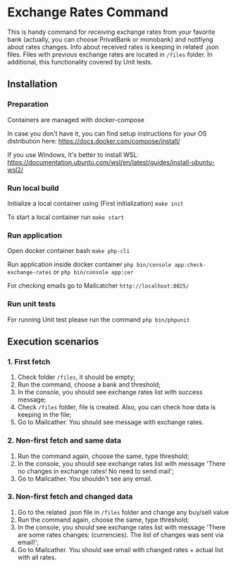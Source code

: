 # Exchange Rates Command

This is handy command for receiving exchange rates from your favorite bank (actually, you can choose PrivatBank or monobank) and notifiyng about rates changes. Info about received rates is keeping in related .json files. Files with previous exchange rates are located in `/files` folder.
In additional, this functionality covered by Unit tests.

## Installation

### Preparation

Containers are managed with docker-compose

In case you don't have it, you can find setup instructions for your OS distribution here: https://docs.docker.com/compose/install/

If you use Windows, it's better to install WSL: https://documentation.ubuntu.com/wsl/en/latest/guides/install-ubuntu-wsl2/

### Run local build

Initialize a local container using (First initialization)
`make init`

To start a local container run
`make start`

### Run application

Open docker container bash
`make php-cli`

Run application inside docker container 
`php bin/console app:check-exchange-rates` or `php bin/console app:cer`

For checking emails go to Mailcatcher
`http://localhost:8025/`

### Run unit tests
For running Unit test please run the command
`php bin/phpunit`

## Execution scenarios

### 1. First fetch
1. Check folder `/files`, it should be empty;
2. Run the command, choose a bank and threshold;
3. In the console, you should see exchange rates list with success message; 
4. Check `/files` folder, file is created. Also, you can check how data is keeping in the file;
5. Go to Mailcather. You should see message with exchange rates.

### 2. Non-first fetch and same data
1. Run the command again, choose the same, type threshold;
2. In the console, you should see exchange rates list with message 'There no changes in exchange rates! No need to send mail'; 
3. Go to Mailcather. You shouldn't see any email.

### 3. Non-first fetch and changed data
1. Go to the related .json file in `/files` folder and change any buy/sell value
2. Run the command again, choose the same, type threshold;
3. In the console, you should see exchange rates list with message 'There are some rates changes: (currencies). The list of changes was sent via email!'; 
4. Go to Mailcather. You should see email with changed rates + actual list with all rates.
